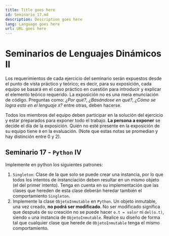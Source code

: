 ```yaml
---
title: Title goes here
id: Seminario_17.md
description: Description goes here
lang: Language goes here
url: URL goes here
---
```


# Seminarios de Lenguajes Dinámicos II

Los requerimientos de cada ejercicio del seminario serán expuestos desde el punto de vista práctico y teórico; es decir, para su exposición, cada equipo se basará en el caso práctico en cuestión para introducir y explicar el elemento teórico requerido. La exposición no es una mera enunciación de código. Preguntas como: _¿Por qué?_, _¿Basándose en qué?_, _¿Cómo se logra esto en el lenguaje `X`?_ entre otras, deben hacerse.

Todos los miembros del equipo deben participar en la solución del ejercicio y estar preparados para exponer todo el trabajo. **La persona a exponer** se decide el día de la exposición. Quién no esté presente en la exposición de su equipo tiene `0` en la evaluación. (Note que estas notas se promedian y hay distinción entre 0 y 2).

## Seminario 17 - `Python` IV

Implemente en python los siguientes patrones:

1. `Singleton`: Clase de la que solo se puede crear una instancia, 
por lo que todos los intentos de instanciación deben resultar 
en un mismo objeto (el del primer intento).
Tenga en cuenta en su implementación que las clases que hereden 
de esta clase deberán heredar también el comportamiento 
`Singleton`.
2. Implemente la clase `ObjetoInmutable` en `Python`. Un objeto 
inmutable, una vez creado, **no podrá ser modificado**. No ser 
modificado significa que después de su creación no se puede 
hacer `o.t = valor` ni `del(o.t)`, siendo `o` una instancia de 
`ObjetoInmutable`. Realice su diseño de forma tal que cualquier 
clase que herede de `ObjetoInmutable` tenga el mismo 
comportamiento.

